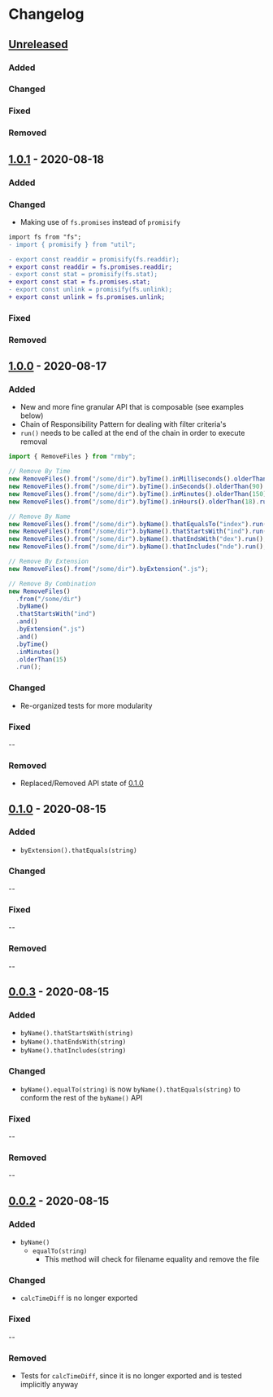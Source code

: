 # Changelog

## [Unreleased]

### Added

### Changed

### Fixed

### Removed

## [1.0.1] - 2020-08-18

### Added

### Changed

- Making use of `fs.promises` instead of `promisify`

```diff
import fs from "fs";
- import { promisify } from "util";

- export const readdir = promisify(fs.readdir);
+ export const readdir = fs.promises.readdir;
- export const stat = promisify(fs.stat);
+ export const stat = fs.promises.stat;
- export const unlink = promisify(fs.unlink);
+ export const unlink = fs.promises.unlink;
```

### Fixed

### Removed

## [1.0.0] - 2020-08-17

### Added

- New and more fine granular API that is composable (see examples below)
- Chain of Responsibility Pattern for dealing with filter criteria's
- `run()` needs to be called at the end of the chain in order to execute removal

```js
import { RemoveFiles } from "rmby";

// Remove By Time
new RemoveFiles().from("/some/dir").byTime().inMilliseconds().olderThan(1200).run();
new RemoveFiles().from("/some/dir").byTime().inSeconds().olderThan(90).run();
new RemoveFiles().from("/some/dir").byTime().inMinutes().olderThan(150).run();
new RemoveFiles().from("/some/dir").byTime().inHours().olderThan(18).run();

// Remove By Name
new RemoveFiles().from("/some/dir").byName().thatEqualsTo("index").run();
new RemoveFiles().from("/some/dir").byName().thatStartsWith("ind").run();
new RemoveFiles().from("/some/dir").byName().thatEndsWith("dex").run();
new RemoveFiles().from("/some/dir").byName().thatIncludes("nde").run();

// Remove By Extension
new RemoveFiles().from("/some/dir").byExtension(".js");

// Remove By Combination
new RemoveFiles()
  .from("/some/dir")
  .byName()
  .thatStartsWith("ind")
  .and()
  .byExtension(".js")
  .and()
  .byTime()
  .inMinutes()
  .olderThan(15)
  .run();
```

### Changed

- Re-organized tests for more modularity

### Fixed

--

### Removed

- Replaced/Removed API state of [0.1.0]

## [0.1.0] - 2020-08-15

### Added

- `byExtension().thatEquals(string)`

### Changed

--

### Fixed

--

### Removed

--

## [0.0.3] - 2020-08-15

### Added

- `byName().thatStartsWith(string)`
- `byName().thatEndsWith(string)`
- `byName().thatIncludes(string)`

### Changed

- `byName().equalTo(string)` is now `byName().thatEquals(string)` to conform the rest of the `byName()` API

### Fixed

--

### Removed

--

## [0.0.2] - 2020-08-15

### Added

- `byName()`
  - `equalTo(string)`
    - This method will check for filename equality and remove the file

### Changed

- `calcTimeDiff` is no longer exported

### Fixed

--

### Removed

- Tests for `calcTimeDiff`, since it is no longer exported and is tested implicitly anyway

[unreleased]: https://github.com/yduman/rmby/compare/1.0.1...master
[0.0.2]: https://github.com/yduman/rmby/releases/tag/0.0.2
[0.0.3]: https://github.com/yduman/rmby/releases/tag/0.0.3
[0.1.0]: https://github.com/yduman/rmby/releases/tag/0.1.0
[1.0.0]: https://github.com/yduman/rmby/releases/tag/1.0.0
[1.0.1]: https://github.com/yduman/rmby/releases/tag/1.0.1
